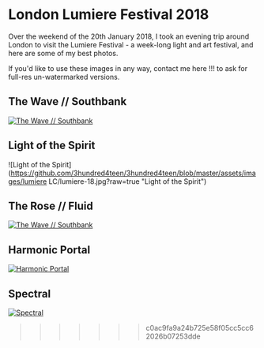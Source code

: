 # London Lumiere Festival 2018

Over the weekend of the 20th January 2018, I took an evening trip around London to visit the Lumiere Festival - a week-long light and art festival,  and here are some of my best photos.

If you'd like to use these images in any way, contact me here !!! to ask for full-res un-watermarked versions.

## The Wave // Southbank

[![The Wave //  Southbank](https://github.com/3hundred4teen/3hundred4teen/blob/master/assets/images/Lumiere/1-wave.jpg?raw=true "The Wave//Southbank")](http://3h4.uk/the-wave-southbank)


## Light of the Spirit
![Light of the Spirit](https://github.com/3hundred4teen/3hundred4teen/blob/master/assets/images/lumiere LC/lumiere-18.jpg?raw=true "Light of the Spirit")

## The Rose // Fluid
[![The Wave //  Southbank](https://github.com/3hundred4teen/3hundred4teen/blob/master/assets/images/Lumiere/3-fluid.jpg?raw=true "The Wave//Southbank")](http://3h4.uk/the-rose-fluid)

## Harmonic Portal
[![Harmonic Portal](https://github.com/3hundred4teen/3hundred4teen/blob/master/assets/images/Lumiere/4-portal.jpg?raw=true "The Wave//Southbank")](http://3h4.uk/harmonic-portal)

## Spectral
[![Spectral](https://github.com/3hundred4teen/3hundred4teen/blob/master/assets/images/Lumiere/5-spectral.jpg?raw=true "Spectral")](http://3h4.uk/spectral)
>>>>>>> c0ac9fa9a24b725e58f05cc5cc62026b07253dde
